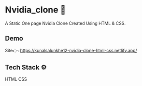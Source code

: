 
# Nvidia_clone 👥

A Static One page Nvidia Clone Created Using HTML & CSS.


## Demo

Site👉: https://kunalsalunkhe12-nvidia-clone-html-css.netlify.app/




## Tech Stack ⚙️

HTML CSS 

